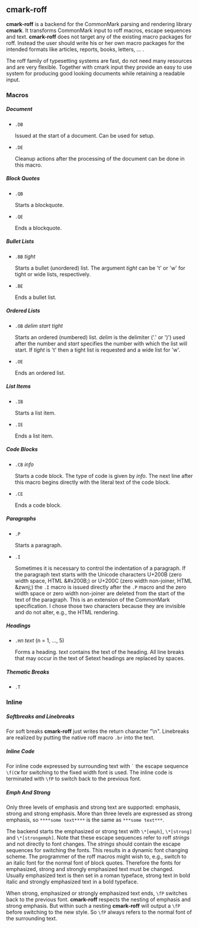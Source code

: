 ## cmark-roff

**cmark-roff** is a backend for the CommonMark parsing and rendering
library **cmark**. It transforms CommonMark input to roff macros,
escape sequences and text. **cmark-roff** does not target any of the
existing macro packages for roff. Instead the user should write his
or her own macro packages for the intended formats like articles,
reports, books, letters, ... .

The roff family of typesetting systems are fast, do not need many
resources and are very flexible. Together with cmark input they
provide an easy to use system for producing good looking documents
while retaining a readable input.


### Macros

##### Document

  - `.DB`

    Issued at the start of a document. Can be used for setup.

  - `.DE`

    Cleanup actions after the processing of the document can be
    done in this macro.

##### Block Quotes

  - `.QB`

    Starts a blockquote.

  - `.QE`

    Ends a blockquote.

##### Bullet Lists

  - `.BB` *tight*

    Starts a bullet (unordered) list. The argument *tight* can be 't' or 'w'
    for tight or wide lists, respectively.

  - `.BE`

    Ends a bullet list.

##### Ordered Lists

  - `.OB` *delim* *start* *tight*

    Starts an ordered (numbered) list. *delim* is the delimiter
    ('.' or ')') used after the number and *start* specifies the
    number with which the list will start. If *tight* is 't'
    then a tight list is requested and a wide list for 'w'.

  - `.OE`

    Ends an ordered list.

##### List Items

  - `.IB`

    Starts a list item.

  - `.IE`

    Ends a list item.

##### Code Blocks

  - `.CB` *info*

    Starts a code block. The type of code is given by *info*.
    The next line after this macro begins directly with the literal
    text of the code block.

  - `.CE`

    Ends a code block.

##### Paragraphs

  - `.P`

    Starts a paragraph.

  - `.I`

    Sometimes it is necessary to control the indentation of a
    paragraph. If the paragraph text starts with the Unicode
    characters U+200B (zero width space, HTML \&#x200B;) or U+200C
    (zero width non-joiner, HTML \&zwnj;) the `.I` macro is issued
    directly after the `.P` macro and the zero width space or zero
    width non-joiner are deleted from the start of the text of the
    paragraph. This is an extension of the CommonMark specification.
    I chose those two characters because they are invisible and do
    not alter, e.g., the HTML rendering.

##### Headings

  - `.H`*n* *text*	(n = 1, ..., 5)

    Forms a heading. *text* contains the text of the heading.
    All line breaks that may occur in the text of Setext headings
    are replaced by spaces.

##### Thematic Breaks

  - `.T`


### Inline

##### Softbreaks and Linebreaks

  For soft breaks **cmark-roff** just writes the return character
  "\n".  Linebreaks are realized by putting the native roff macro
  `.br` into the text.

##### Inline Code

  For inline code expressed by surrounding text with `` ` `` the escape
  sequence `\f(CW` for switching to the fixed width font is used.
  The inline code is terminated with `\fP` to switch back to the
  previous font.

##### Emph And Strong

  Only three levels of emphasis and strong text are supported:
  emphasis, strong and strong emphasis. More than three levels are
  expressed as strong emphasis, so `****some text****` is the same
  as `***some text***`.

  The backend starts the emphasized or strong text with `\*[emph]`,
  `\*[strong]` and `\*[strongemph]`. Note that these escape sequences
  refer to roff *strings* and not directly to font changes. The
  *strings* should contain the escape sequences for switching the
  fonts. This results in a dynamic font changing scheme. The
  programmer of the roff macros might wish to, e.g., switch to an
  italic font for the normal font of block quotes.  Therefore the
  fonts for emphasized, strong and strongly emphasized text must
  be changed. Usually emphasized text is then set in a roman typeface,
  strong text in bold italic and strongly emphasized text in a bold
  typeface.
  
  When strong, emphasized or strongly emphasized text ends, `\fP` switches
  back to the previous font. **cmark-roff** respects the nesting of
  emphasis and strong emphasis. But within such a nesting
  **cmark-roff** will output a `\fP` before switching to the new style.
  So `\fP` always refers to the normal font of the surrounding
  text.

